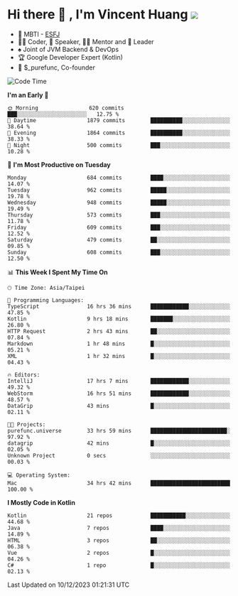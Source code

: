 # Hi there 👋 , I'm Vincent Huang ![](https://komarev.com/ghpvc/?username=Jian-Min-Huang)
- 👀 MBTI - [ESFJ](https://www.16personalities.com/esfj-personality)
- 👨‍💻 Coder, 🎤 Speaker, 👨‍🏫 Mentor and 🚀 Leader
- ♠️ Joint of JVM Backend & DevOps
- 🏆 Google Developer Expert (Kotlin)
- 💼 $_purefunc, Co-founder

<!--START_SECTION:waka-->
![Code Time](http://img.shields.io/badge/Code%20Time-3%2C035%20hrs%2027%20mins-blue)

**I'm an Early 🐤** 

```text
🌞 Morning                620 commits         ███░░░░░░░░░░░░░░░░░░░░░░   12.75 % 
🌆 Daytime                1879 commits        ██████████░░░░░░░░░░░░░░░   38.64 % 
🌃 Evening                1864 commits        ██████████░░░░░░░░░░░░░░░   38.33 % 
🌙 Night                  500 commits         ███░░░░░░░░░░░░░░░░░░░░░░   10.28 % 
```
📅 **I'm Most Productive on Tuesday** 

```text
Monday                   684 commits         ████░░░░░░░░░░░░░░░░░░░░░   14.07 % 
Tuesday                  962 commits         █████░░░░░░░░░░░░░░░░░░░░   19.78 % 
Wednesday                948 commits         █████░░░░░░░░░░░░░░░░░░░░   19.49 % 
Thursday                 573 commits         ███░░░░░░░░░░░░░░░░░░░░░░   11.78 % 
Friday                   609 commits         ███░░░░░░░░░░░░░░░░░░░░░░   12.52 % 
Saturday                 479 commits         ██░░░░░░░░░░░░░░░░░░░░░░░   09.85 % 
Sunday                   608 commits         ███░░░░░░░░░░░░░░░░░░░░░░   12.50 % 
```


📊 **This Week I Spent My Time On** 

```text
🕑︎ Time Zone: Asia/Taipei

💬 Programming Languages: 
TypeScript               16 hrs 36 mins      ████████████░░░░░░░░░░░░░   47.85 % 
Kotlin                   9 hrs 18 mins       ███████░░░░░░░░░░░░░░░░░░   26.80 % 
HTTP Request             2 hrs 43 mins       ██░░░░░░░░░░░░░░░░░░░░░░░   07.84 % 
Markdown                 1 hr 48 mins        █░░░░░░░░░░░░░░░░░░░░░░░░   05.21 % 
XML                      1 hr 32 mins        █░░░░░░░░░░░░░░░░░░░░░░░░   04.43 % 

🔥 Editors: 
IntelliJ                 17 hrs 7 mins       ████████████░░░░░░░░░░░░░   49.32 % 
WebStorm                 16 hrs 51 mins      ████████████░░░░░░░░░░░░░   48.57 % 
DataGrip                 43 mins             █░░░░░░░░░░░░░░░░░░░░░░░░   02.11 % 

🐱‍💻 Projects: 
purefunc.universe        33 hrs 59 mins      ████████████████████████░   97.92 % 
datagrip                 42 mins             █░░░░░░░░░░░░░░░░░░░░░░░░   02.05 % 
Unknown Project          0 secs              ░░░░░░░░░░░░░░░░░░░░░░░░░   00.03 % 

💻 Operating System: 
Mac                      34 hrs 42 mins      █████████████████████████   100.00 % 
```

**I Mostly Code in Kotlin** 

```text
Kotlin                   21 repos            ███████████░░░░░░░░░░░░░░   44.68 % 
Java                     7 repos             ████░░░░░░░░░░░░░░░░░░░░░   14.89 % 
HTML                     3 repos             ██░░░░░░░░░░░░░░░░░░░░░░░   06.38 % 
Vue                      2 repos             █░░░░░░░░░░░░░░░░░░░░░░░░   04.26 % 
C#                       1 repo              █░░░░░░░░░░░░░░░░░░░░░░░░   02.13 % 
```




 Last Updated on 10/12/2023 01:21:31 UTC
<!--END_SECTION:waka-->

